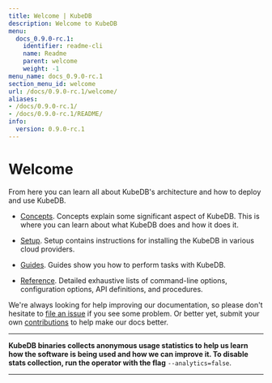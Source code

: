 ```yaml
---
title: Welcome | KubeDB
description: Welcome to KubeDB
menu:
  docs_0.9.0-rc.1:
    identifier: readme-cli
    name: Readme
    parent: welcome
    weight: -1
menu_name: docs_0.9.0-rc.1
section_menu_id: welcome
url: /docs/0.9.0-rc.1/welcome/
aliases:
- /docs/0.9.0-rc.1/
- /docs/0.9.0-rc.1/README/
info:
  version: 0.9.0-rc.1
---
```


# Welcome

From here you can learn all about KubeDB's architecture and how to deploy and use KubeDB.

- [Concepts](/docs/0.9.0-rc.1/concepts/). Concepts explain some significant aspect of KubeDB. This is where you can learn about what KubeDB does and how it does it.

- [Setup](/docs/0.9.0-rc.1/setup/). Setup contains instructions for installing the KubeDB in various cloud providers.

- [Guides](/docs/0.9.0-rc.1/guides/). Guides show you how to perform tasks with KubeDB.

- [Reference](/docs/0.9.0-rc.1/reference/). Detailed exhaustive lists of command-line options, configuration options, API definitions, and procedures.

We're always looking for help improving our documentation, so please don't hesitate to [file an issue](https://github.com/kubedb/project/issues/new) if you see some problem. Or better yet, submit your own [contributions](/docs/0.9.0-rc.1/CONTRIBUTING) to help make our docs better.

---

**KubeDB binaries collects anonymous usage statistics to help us learn how the software is being used and how we can improve it. To disable stats collection, run the operator with the flag** `--analytics=false`.

---

